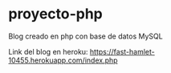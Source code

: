 # proyecto-php
Blog creado en php con base de datos MySQL

Link del blog en heroku:
https://fast-hamlet-10455.herokuapp.com/index.php

